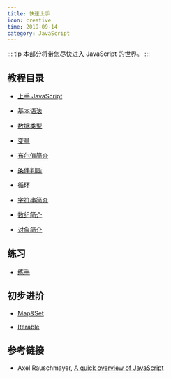 ```yaml
---
title: 快速上手
icon: creative
time: 2019-09-14
category: JavaScript
---
```


::: tip
本部分将带您尽快进入 JavaScript 的世界。
:::

<!-- more -->

## 教程目录

- [上手 JavaScript](get-started.md)

- [基本语法](grammar.md)

- [数据类型](data-structure.md)

- [变量](variable.md)

- [布尔值简介](boolean.md)

- [条件判断](condition.md)

- [循环](loop.md)

- [字符串简介](string.md)

- [数组简介](array.md)

- [对象简介](object.md)

## 练习

- [练手](exercise.md)

## 初步进阶

- [Map&Set](mapAndSet.md)

- [Iterable](iterable.md)

## 参考链接

- Axel Rauschmayer, [A quick overview of JavaScript](http://www.2ality.com/2011/10/javascript-overview.html)
